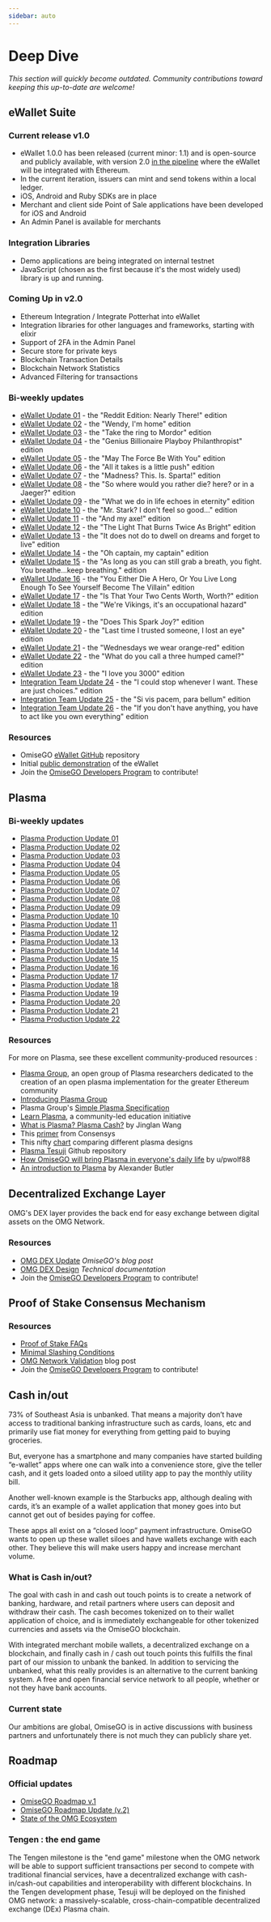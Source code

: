 ```yaml
---
sidebar: auto
---
```


# Deep Dive

_This section will quickly become outdated. Community contributions toward keeping this up-to-date are welcome!_

## eWallet Suite

### Current release v1.0

* eWallet 1.0.0 has been released (current minor: 1.1) and is open-source and publicly available, with version 2.0 [in the pipeline](https://github.com/omisego/ewallet/milestone/5) where the eWallet will be integrated with Ethereum.
* In the current iteration, issuers can mint and send tokens within a local ledger.
* iOS, Android and Ruby SDKs are in place
* Merchant and client side Point of Sale applications have been developed for iOS and Android
* An Admin Panel is available for merchants

### Integration Libraries

* Demo applications are being integrated on internal testnet
* JavaScript (chosen as the first because it's the most widely used) library is up and running.

### Coming Up in v2.0

* Ethereum Integration / Integrate Potterhat into eWallet
* Integration libraries for other languages and frameworks, starting with elixir
* Support of 2FA in the Admin Panel
* Secure store for private keys
* Blockchain Transaction Details
* Blockchain Network Statistics
* Advanced Filtering for transactions

### Bi-weekly updates

- [eWallet Update 01](https://search.omisego.network/articles/2611013-ewallet-update-01) - the "Reddit Edition: Nearly There!" edition
- [eWallet Update 02](https://search.omisego.network/articles/2611015-ewallet-update-02) - the "Wendy, I'm home" edition
- [eWallet Update 03](https://search.omisego.network/articles/2776778-ewallet-update-03) - the "Take the ring to Mordor" edition
- [eWallet Update 04](https://search.omisego.network/articles/2776777-ewallet-update-04) - the "Genius Billionaire Playboy Philanthropist" edition
- [eWallet Update 05](https://search.omisego.network/articles/2776776-ewallet-update-05) - the "May The Force Be With You" edition
- [eWallet Update 06](https://search.omisego.network/articles/2776774-ewallet-update-06) - the "All it takes is a little push" edition
- [eWallet Update 07](https://search.omisego.network/articles/2776773-ewallet-update-07) - the "Madness? This. Is. Sparta!" edition
- [eWallet Update 08](https://search.omisego.network/articles/2776770-ewallet-update-08) - the "So where would you rather die? here? or in a Jaeger?" edition
- [eWallet Update 09](https://search.omisego.network/articles/2776768-ewallet-update-09) - the "What we do in life echoes in eternity" edition
- [eWallet Update 10](https://search.omisego.network/articles/2776767-ewallet-update-10) - the "Mr. Stark? I don't feel so good..." edition
- [eWallet Update 11](https://search.omisego.network/articles/2776766-ewallet-update-11) - the "And my axe!" edition
- [eWallet Update 12](https://search.omisego.network/articles/2776765-ewallet-update-12) - the "The Light That Burns Twice As Bright" edition
- [eWallet Update 13](https://search.omisego.network/articles/2776762-ewallet-update-13) - the "It does not do to dwell on dreams and forget to live" edition
- [eWallet Update 14](https://search.omisego.network/articles/2776761-ewallet-update-14) - the "Oh captain, my captain" edition
- [eWallet Update 15](https://search.omisego.network/articles/2776759-ewallet-update-15) - the "As long as you can still grab a breath, you fight. You breathe...keep breathing." edition
- [eWallet Update 16](https://search.omisego.network/articles/2776758-ewallet-update-16) - the "You Either Die A Hero, Or You Live Long Enough To See Yourself Become The Villain" edition
- [eWallet Update 17](https://search.omisego.network/articles/2776757-ewallet-update-17) - the "Is That Your Two Cents Worth, Worth?" edition
- [eWallet Update 18](https://search.omisego.network/articles/2776754-ewallet-update-18) - the "We're Vikings, it's an occupational hazard" edition
- [eWallet Update 19](https://search.omisego.network/articles/2783382-ewallet-update-19) - the "Does This Spark Joy?" edition
- [eWallet Update 20](https://search.omisego.network/articles/2846948-ewallet-update-20) - the "Last time I trusted someone, I lost an eye" edition
- [eWallet Update 21](https://search.omisego.network/articles/3029570-ewallet-update-21) - the "Wednesdays we wear orange-red" edition
- [eWallet Update 22](https://search.omisego.network/articles/3029571-ewallet-update-22) - the "What do you call a three humped camel?" edition
- [eWallet Update 23](https://search.omisego.network/articles/3029574-ewallet-update-23) - the "I love you 3000" edition
- [Integration Team Update 24](https://search.omisego.network/articles/3029577-integration-team-update-24) - the "I could stop whenever I want. These are just choices." edition
- [Integration Team Update 25](https://search.omisego.network/articles/3029579-integration-team-update-25) - the "Si vis pacem, para bellum" edition
- [Integration Team Update 26](https://search.omisego.network/articles/3054395-integration-team-update-26) - the "If you don't have anything, you have to act like you own everything" edition

### Resources

* OmiseGO [eWallet GitHub](https://github.com/omisego/ewallet/) repository
* Initial [public demonstration](https://www.reddit.com/r/omise_go/comments/8wnhjq/demo_ewallet_admin_panel/%C2%A0) of the eWallet
* Join the [OmiseGO Developers Program](https://developer.omisego.co/) to contribute!

## Plasma

### Bi-weekly updates

* [Plasma Production Update 01](https://search.omisego.network/articles/2611004-plasma-production-update-01)
* [Plasma Production Update 02](https://search.omisego.network/articles/2611010-plasma-production-update-02)
* [Plasma Production Update 03](https://search.omisego.network/articles/2776801-plasma-production-update-03)
* [Plasma Production Update 04](https://search.omisego.network/articles/2776800-plasma-production-update-04)
* [Plasma Production Update 05](https://search.omisego.network/articles/2776799-plasma-production-update-05)
* [Plasma Production Update 06](https://search.omisego.network/articles/2776798-plasma-production-update-06)
* [Plasma Production Update 07](https://search.omisego.network/articles/2776796-plasma-production-update-07)
* [Plasma Production Update 08](https://search.omisego.network/articles/2776795-plasma-production-update-08)
* [Plasma Production Update 09](https://search.omisego.network/articles/2776794-plasma-production-update-09)
* [Plasma Production Update 10](https://search.omisego.network/articles/2776792-plasma-production-update-10)
* [Plasma Production Update 11](https://search.omisego.network/articles/2776791-plasma-production-update-11)
* [Plasma Production Update 12](https://search.omisego.network/articles/2776787-plasma-production-update-12)
* [Plasma Production Update 13](https://search.omisego.network/articles/2776785-plasma-production-update-13)
* [Plasma Production Update 14](https://search.omisego.network/articles/2776784-plasma-production-update-14)
* [Plasma Production Update 15](https://search.omisego.network/articles/2818065-plasma-production-update-15)
* [Plasma Production Update 16](https://search.omisego.network/articles/2846951-plasma-production-update-16)
* [Plasma Production Update 17](https://search.omisego.network/articles/3029565-plasma-production-update-17)
* [Plasma Production Update 18](https://search.omisego.network/articles/3029566-plasma-production-update-18)
* [Plasma Production Update 19](https://search.omisego.network/articles/3029567-plasma-production-update-19)
* [Plasma Production Update 20](https://search.omisego.network/articles/3029568-plasma-production-update-20)
* [Plasma Production Update 21](https://search.omisego.network/articles/3042019-plasma-production-update-21)
* [Plasma Production Update 22](https://search.omisego.network/articles/3077878-plasma-production-update-22)

### Resources

For more on Plasma, see these excellent community-produced resources :

* [Plasma Group](https://plasma.group/), an open group of Plasma researchers dedicated to the creation of an open plasma implementation for the greater Ethereum community
* [Introducing Plasma Group](https://medium.com/plasma-group/deployplasma-dd1cf0b2ab55)
* Plasma Group's [Simple Plasma Specification](https://medium.com/plasma-group/plasma-spec-9d98d0f2fccf)
* [Learn Plasma](https://www.learnplasma.org/), a community-led education initiative
* [What is Plasma? Plasma Cash?](https://medium.com/crypto-economics/what-is-plasma-plasma-cash-6fbbef784a) by Jinglan Wang
* This [primer](https://media.consensys.net/the-state-of-plasma-1-6b48c1e4b295) from Consensys
* This nifty [chart](https://www.learnplasma.org/en/learn/compare.html) comparing different plasma designs
* [Plasma Tesuji](https://github.com/omisego/elixir-omg/blob/develop/docs/tesuji_blockchain_design.md) Github repository
* [How OmiseGO will bring Plasma in everyone's daily life](https://blog.goodaudience.com/how-omisego-will-bring-plasma-in-everyones-daily-life-45c9d81a3258) by u/pwolf88
* [An introduction to Plasma](https://medium.com/@acb_/plasma-8bba7e1b1d0f) by Alexander Butler


## Decentralized Exchange Layer

OMG's DEX layer provides the back end for easy exchange between digital assets on the OMG Network.

### Resources

* [OMG DEX Update](https://blog.omisego.network/omg-dex-update-6245812a7b2d) *OmiseGO's blog post*
* [OMG DEX Design](https://github.com/omisego/elixir-omg/blob/develop/docs/dex_design.md) *Technical documentation*
* Join the [OmiseGO Developers Program](https://developer.omisego.co/) to contribute!

## Proof of Stake Consensus Mechanism

### Resources

* [Proof of Stake FAQs](https://github.com/ethereum/wiki/wiki/Proof-of-Stake-FAQs)
* [Minimal Slashing Conditions](https://medium.com/@VitalikButerin/minimal-slashing-conditions-20f0b500fc6c)
* [OMG Network Validation](https://blog.omisego.network/omg-network-validation-f935523086db) blog post
* Join the [OmiseGO Developers Program](https://developer.omisego.co/) to contribute!

## Cash in/out

73% of Southeast Asia is unbanked. That means a majority don’t have access to traditional banking infrastructure such as cards, loans, etc and primarily use fiat money for everything from getting paid to buying groceries.

But, everyone has a smartphone and many companies have started building “e-wallet” apps where one can walk into a convenience store, give the teller cash, and it gets loaded onto a siloed utility app to pay the monthly utility bill.

Another well-known example is the Starbucks app, although dealing with cards, it’s an example of a wallet application that money goes into but cannot get out of besides paying for coffee.

These apps all exist on a “closed loop” payment infrastructure. OmiseGO wants to open up these wallet siloes and have wallets exchange with each other. They believe this will make users happy and increase merchant volume.

### What is Cash in/out?

The goal with cash in and cash out touch points is to create a network of banking, hardware, and retail partners where users can deposit and withdraw their cash. The cash becomes tokenized on to their wallet application of choice, and is immediately exchangeable for other tokenized currencies and assets via the OmiseGO blockchain.

With integrated merchant mobile wallets, a decentralized exchange on a blockchain, and finally cash in / cash out touch points this fulfills the final part of our mission to unbank the banked. In addition to servicing the unbanked, what this really provides is an alternative to the current banking system. A free and open financial service network to all people, whether or not they have bank accounts.

### Current state

Our ambitions are global, OmiseGO is in active discussions with business partners and unfortunately there is not much they can publicly share yet.


## Roadmap

### Official updates

* [OmiseGO Roadmap v.1](https://blog.omisego.network/omisego-roadmap-v-1-40bfca386e25)
* [OmiseGO Roadmap Update (v.2)](https://blog.omisego.network/omisego-roadmap-update-94819e20ada2)
* [State of the OMG Ecosystem](https://blog.omisego.network/state-of-the-omg-ecosystem-75260c71a053)

### Tengen : the end game

The Tengen milestone is the "end game" milestone when the OMG network will be able to support sufficient transactions per second to compete with traditional financial services, have a decentralized exchange with cash-in/cash-out capabilities and interoperability with different blockchains. In the Tengen development phase, Tesuji will be deployed on the finished OMG network: a massively-scalable, cross-chain-compatible decentralized exchange (DEx) Plasma chain.
